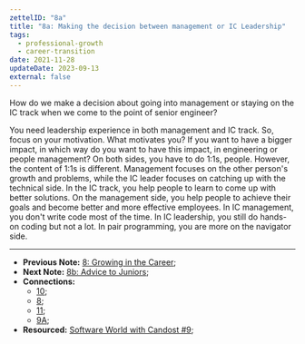 ```yaml
---
zettelID: "8a"
title: "8a: Making the decision between management or IC Leadership"
tags:
  - professional-growth
  - career-transition
date: 2021-11-28
updateDate: 2023-09-13
external: false
---
```


How do we make a decision about going into management or staying on the IC track when we come to the point of senior engineer?

You need leadership experience in both management and IC track. So, focus on your motivation. What motivates you? If you want to have a bigger impact, in which way do you want to have this impact, in engineering or people management? On both sides, you have to do 1:1s, people. However, the content of 1:1s is different. Management focuses on the other person's growth and problems, while the IC leader focuses on catching up with the technical side. In the IC track, you help people to learn to come up with better solutions. On the management side, you help people to achieve their goals and become better and more effective employees. In IC management, you don't write code most of the time. In IC leadership, you still do hands-on coding but not a lot. In pair programming, you are more on the navigator side.

---

- **Previous Note:** [8: Growing in the Career](/notes/8/);
- **Next Note:** [8b: Advice to Juniors](/notes/8b/);
- **Connections:**
  - [10](/notes/10/);
  - [8](/notes/8/);
  - [11](/notes/11/);
  - [9A](/notes/9a/);
- **Resourced:** [Software World with Candost #9](/podcast/9-engineering-career-path/);
